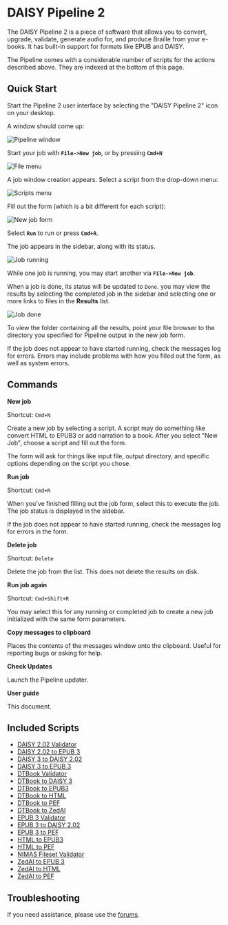 # DAISY Pipeline 2

The DAISY Pipeline 2 is a piece of software that allows you to convert, upgrade, validate, generate audio for, and produce Braille from your e-books. It has built-in support for formats like EPUB and DAISY. 

The Pipeline comes with a considerable number of scripts for the actions described above. They are indexed at the bottom of this page.

## Quick Start

Start the Pipeline 2 user interface by selecting the "DAISY Pipeline 2" icon on your desktop. 

A window should come up:

![Pipeline window](https://raw.githubusercontent.com/daisy/pipeline-gui/master/docs/img/window-init.png)

Start your job with **`File->New job`**, or by pressing **`Cmd+N`**

![File menu](https://raw.githubusercontent.com/daisy/pipeline-gui/master/docs/img/menu-file.png)

A job window creation appears. Select a script from the drop-down menu:

![Scripts menu](https://raw.githubusercontent.com/daisy/pipeline-gui/master/docs/img/menu-scripts.png)

Fill out the form (which is a bit different for each script):

![New job form](https://raw.githubusercontent.com/daisy/pipeline-gui/master/docs/img/new-job-daisy202-epub3.png)

Select **`Run`** to run or press **`Cmd+R`**.

The job appears in the sidebar, along with its status. 

![Job running](https://raw.githubusercontent.com/daisy/pipeline-gui/master/docs/img/job-running.png)

While one job is running, you may start another via **`File->New job`**.

When a job is done, its status will be updated to `Done`. you may view the results by selecting the completed job in the sidebar and selecting one or more links to files in the **Results** list.

![Job done](https://raw.githubusercontent.com/daisy/pipeline-gui/master/docs/img/job-done.png)

To view the folder containing all the results, point your file browser to the directory you specified for Pipeline output in the new job form.

If the job does not appear to have started running, check the messages log for errors. Errors may include problems with how you filled out the form, as well as system errors.

## Commands

**New job**

Shortcut: `Cmd+N`

Create a new job by selecting a script. A script may do something like convert HTML to EPUB3 or add narration to a book. After you select "New Job", choose a script and fill out the form.

The form will ask for things like input file, output directory, and specific options depending on the script you chose.

**Run job**

Shortcut: `Cmd+R`

When you've finished filling out the job form, select this to execute the job. The job status is displayed in the sidebar. 

If the job does not appear to have started running, check the messages log for errors in the form.

**Delete job**

Shortcut: `Delete`

Delete the job from the list. This does not delete the results on disk.

**Run job again**

Shortcut: `Cmd+Shift+R`

You may select this for any running or completed job to create a new job initialized with the same form parameters.

**Copy messages to clipboard**

Places the contents of the messages window onto the clipboard. Useful for reporting bugs or asking for help.

**Check Updates**

Launch the Pipeline updater.

**User guide**

This document.


## Included Scripts

* [DAISY 2.02 Validator](http://daisy.github.io/pipeline/modules/daisy202-validator)
* [DAISY 2.02 to EPUB 3](http://daisy.github.io/pipeline/modules/daisy202-to-epub3)
* [DAISY 3 to DAISY 2.02](http://daisy.github.io/pipeline/modules/daisy3-to-daisy202)
* [DAISY 3 to EPUB 3](http://daisy.github.io/pipeline/modules/daisy3-to-epub3)
* [DTBook Validator](http://daisy.github.io/pipeline/modules/dtbook-validator)
* [DTBook to DAISY 3](http://daisy.github.io/pipeline/modules/dtbook-to-daisy3)
* [DTBook to EPUB3](http://daisy.github.io/pipeline/modules/dtbook-to-epub3)
* [DTBook to HTML](http://daisy.github.io/pipeline/modules/dtbook-to-html)
* [DTBook to PEF](http://daisy.github.io/pipeline/modules/braille/dtbook-to-pef)
* [DTBook to ZedAI](http://daisy.github.io/pipeline/modules/dtbook-to-zedai)
* [EPUB 3 Validator](http://daisy.github.io/pipeline/modules/epub3-validator)
* [EPUB 3 to DAISY 2.02](http://daisy.github.io/pipeline/modules/epub3-to-daisy202)
* [EPUB 3 to PEF](http://daisy.github.io/pipeline/modules/braille/epub3-to-pef)
* [HTML to EPUB3](http://daisy.github.io/pipeline/modules/html-to-epub3)
* [HTML to PEF](http://daisy.github.io/pipeline/modules/braille/html-to-pef)
* [NIMAS Fileset Validator](http://daisy.github.io/pipeline/modules/nimas-fileset-validator)
* [ZedAI to EPUB 3](http://daisy.github.io/pipeline/modules/zedai-to-epub3)
* [ZedAI to HTML](http://daisy.github.io/pipeline/modules/zedai-to-html)
* [ZedAI to PEF](http://daisy.github.io/pipeline/modules/braille/zedai-to-pef)

## Troubleshooting

If you need assistance, please use the [forums](http://www.daisy.org/forums/pipeline-2).
